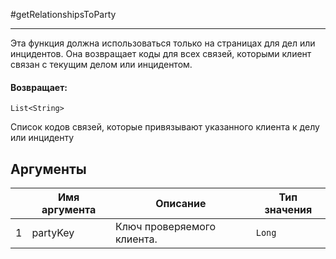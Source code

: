 #getRelationshipsToParty

---

Эта функция должна использоваться только на страницах для дел или инцидентов. Она возвращает коды для всех связей, которыми клиент связан с текущим делом или инцидентом.

#### Возвращает:

`List<String>`

Список кодов связей, которые привязывают указанного клиента к делу или инциденту

## Аргументы

|  | Имя аргумента | Описание | Тип значения |
| --- | --- | --- | --- |
| 1 | partyKey | Ключ проверяемого клиента. | `Long` |
